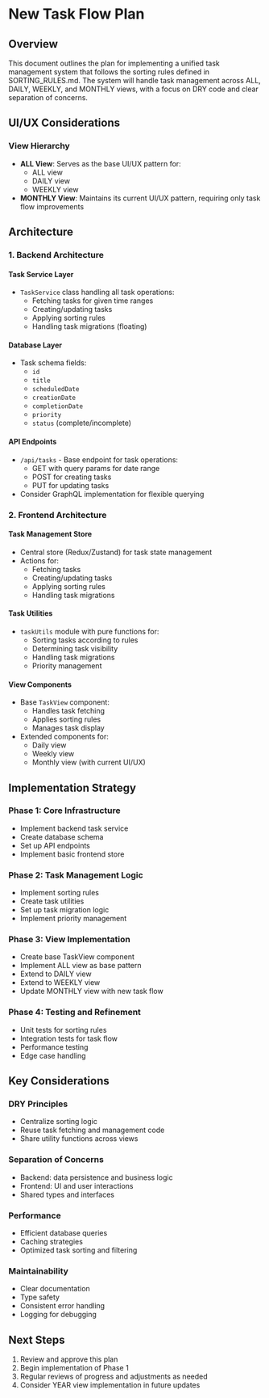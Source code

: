 # New Task Flow Plan

## Overview
This document outlines the plan for implementing a unified task management system that follows the sorting rules defined in SORTING_RULES.md. The system will handle task management across ALL, DAILY, WEEKLY, and MONTHLY views, with a focus on DRY code and clear separation of concerns.

## UI/UX Considerations

### View Hierarchy
- **ALL View**: Serves as the base UI/UX pattern for:
  - ALL view
  - DAILY view
  - WEEKLY view
- **MONTHLY View**: Maintains its current UI/UX pattern, requiring only task flow improvements

## Architecture

### 1. Backend Architecture

#### Task Service Layer
- `TaskService` class handling all task operations:
  - Fetching tasks for given time ranges
  - Creating/updating tasks
  - Applying sorting rules
  - Handling task migrations (floating)

#### Database Layer
- Task schema fields:
  - `id`
  - `title`
  - `scheduledDate`
  - `creationDate`
  - `completionDate`
  - `priority`
  - `status` (complete/incomplete)

#### API Endpoints
- `/api/tasks` - Base endpoint for task operations:
  - GET with query params for date range
  - POST for creating tasks
  - PUT for updating tasks
- Consider GraphQL implementation for flexible querying

### 2. Frontend Architecture

#### Task Management Store
- Central store (Redux/Zustand) for task state management
- Actions for:
  - Fetching tasks
  - Creating/updating tasks
  - Applying sorting rules
  - Handling task migrations

#### Task Utilities
- `taskUtils` module with pure functions for:
  - Sorting tasks according to rules
  - Determining task visibility
  - Handling task migrations
  - Priority management

#### View Components
- Base `TaskView` component:
  - Handles task fetching
  - Applies sorting rules
  - Manages task display
- Extended components for:
  - Daily view
  - Weekly view
  - Monthly view (with current UI/UX)

## Implementation Strategy

### Phase 1: Core Infrastructure
- Implement backend task service
- Create database schema
- Set up API endpoints
- Implement basic frontend store

### Phase 2: Task Management Logic
- Implement sorting rules
- Create task utilities
- Set up task migration logic
- Implement priority management

### Phase 3: View Implementation
- Create base TaskView component
- Implement ALL view as base pattern
- Extend to DAILY view
- Extend to WEEKLY view
- Update MONTHLY view with new task flow

### Phase 4: Testing and Refinement
- Unit tests for sorting rules
- Integration tests for task flow
- Performance testing
- Edge case handling

## Key Considerations

### DRY Principles
- Centralize sorting logic
- Reuse task fetching and management code
- Share utility functions across views

### Separation of Concerns
- Backend: data persistence and business logic
- Frontend: UI and user interactions
- Shared types and interfaces

### Performance
- Efficient database queries
- Caching strategies
- Optimized task sorting and filtering

### Maintainability
- Clear documentation
- Type safety
- Consistent error handling
- Logging for debugging

## Next Steps
1. Review and approve this plan
2. Begin implementation of Phase 1
3. Regular reviews of progress and adjustments as needed
4. Consider YEAR view implementation in future updates